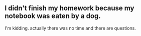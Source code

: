 ## I didn't finish my homework because my notebook was eaten by a dog.
I'm kidding. actually there was no time and there are questions.